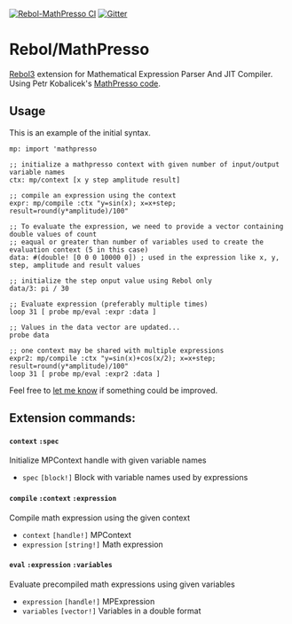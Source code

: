 [![Rebol-MathPresso CI](https://github.com/Siskin-framework/Rebol-MathPresso/actions/workflows/main.yml/badge.svg)](https://github.com/Siskin-framework/Rebol-MathPresso/actions/workflows/main.yml)
[![Gitter](https://badges.gitter.im/rebol3/community.svg)](https://gitter.im/rebol3/community?utm_source=badge&utm_medium=badge&utm_campaign=pr-badge)

# Rebol/MathPresso

[Rebol3](https://github.com/Oldes/Rebol3) extension for Mathematical Expression Parser And JIT Compiler.
Using Petr Kobalicek's [MathPresso code](https://github.com/kobalicek/mathpresso).

## Usage

This is an example of the initial syntax.

```rebol
mp: import 'mathpresso

;; initialize a mathpresso context with given number of input/output variable names
ctx: mp/context [x y step amplitude result]

;; compile an expression using the context
expr: mp/compile :ctx "y=sin(x); x=x+step; result=round(y*amplitude)/100"

;; To evaluate the expression, we need to provide a vector containing double values of count
;; eaqual or greater than number of variables used to create the evaluation context (5 in this case)
data: #(double! [0 0 0 10000 0]) ; used in the expression like x, y, step, amplitude and result values

;; initialize the step onput value using Rebol only 
data/3: pi / 30

;; Evaluate expression (preferably multiple times)
loop 31 [ probe mp/eval :expr :data ]

;; Values in the data vector are updated...
probe data

;; one context may be shared with multiple expressions
expr2: mp/compile :ctx "y=sin(x)+cos(x/2); x=x+step; result=round(y*amplitude)/100"
loop 31 [ probe mp/eval :expr2 :data ]
```

Feel free to [let me know](https://gitter.im/rebol3/community) if something could be improved.

## Extension commands:


#### `context` `:spec`
Initialize MPContext handle with given variable names
* `spec` `[block!]` Block with variable names used by expressions

#### `compile` `:context` `:expression`
Compile math expression using the given context
* `context` `[handle!]` MPContext
* `expression` `[string!]` Math expression

#### `eval` `:expression` `:variables`
Evaluate precompiled math expressions using given variables
* `expression` `[handle!]` MPExpression
* `variables` `[vector!]` Variables in a double format

